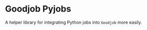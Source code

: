 Goodjob Pyjobs
==============

A helper library for integrating Python jobs into `Goodjob` more easily.

